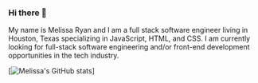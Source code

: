 ### Hi there 👋

My name is Melissa Ryan and I am a full stack software engineer living in Houston, Texas specializing in JavaScript, HTML, and CSS. I am currently looking for full-stack software engineering and/or front-end development opportunities in the tech industry.

[![Melissa's GitHub stats](https://github-readme-stats.vercel.app/api?username=melissaryandigital&theme=merko&show_icons=true)]


<!--
**melissaryandigital/melissaryandigital** is a ✨ _special_ ✨ repository because its `README.md` (this file) appears on your GitHub profile.

Here are some ideas to get you started:

- 🔭 I’m currently working on ...
- 🌱 I’m currently learning ...
- 👯 I’m looking to collaborate on ...
- 🤔 I’m looking for help with ...
- 💬 Ask me about ...
- 📫 How to reach me: ...
- 😄 Pronouns: ...
- ⚡ Fun fact: ...
-->

